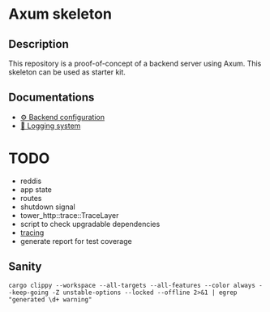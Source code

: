 # Axum skeleton

## Description

This repository is a proof-of-concept of a backend server using Axum. This
skeleton can be used as starter kit.

## Documentations

- [⚙️ Backend configuration](docs/configuration.md)
- [📄 Logging system](docs/logging.md)

# TODO

- reddis
- app state
- routes
- shutdown signal
- tower_http::trace::TraceLayer
- script to check upgradable dependencies
- [tracing](https://docs.rs/tracing/latest/tracing/)
- generate report for test coverage

## Sanity

```shell
cargo clippy --workspace --all-targets --all-features --color always --keep-going -Z unstable-options --locked --offline 2>&1 | egrep "generated \d+ warning"
```
